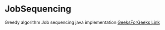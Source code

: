 # JobSequencing
Greedy algorithm Job sequencing java implementation
[GeeksForGeeks Link](https://practice.geeksforgeeks.org/problems/job-sequencing-problem-1587115620/1#)
